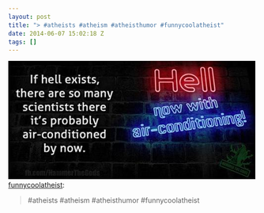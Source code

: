 ```yaml
---
layout: post
title: "> #atheists #atheism #atheisthumor #funnycoolatheist"
date: 2014-06-07 15:02:18 Z
tags: []
---
```

![](/media/2014/06/88082210838.jpg)
[funnycoolatheist](http://funnycoolatheist.tumblr.com/post/87585465052/atheists-atheism-atheisthumor-funnycoolatheist):

> #atheists #atheism #atheisthumor #funnycoolatheist
